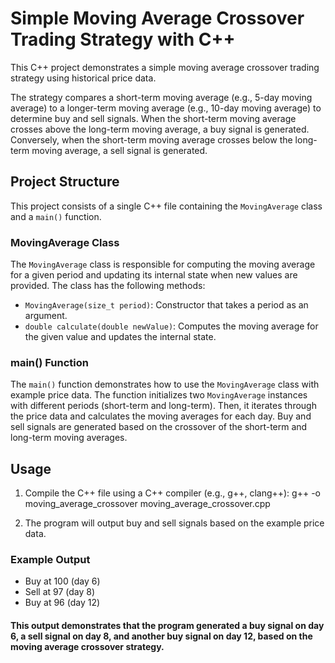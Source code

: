 # Simple Moving Average Crossover Trading Strategy with C++

This C++ project demonstrates a simple moving average crossover trading strategy using historical price data.

The strategy compares a short-term moving average (e.g., 5-day moving average) to a longer-term moving average (e.g., 10-day moving average) to determine buy and sell signals. When the short-term moving average crosses above the long-term moving average, a buy signal is generated. Conversely, when the short-term moving average crosses below the long-term moving average, a sell signal is generated.

## Project Structure

This project consists of a single C++ file containing the `MovingAverage` class and a `main()` function.

### MovingAverage Class

The `MovingAverage` class is responsible for computing the moving average for a given period and updating its internal state when new values are provided. The class has the following methods:

- `MovingAverage(size_t period)`: Constructor that takes a period as an argument.
- `double calculate(double newValue)`: Computes the moving average for the given value and updates the internal state.

### main() Function

The `main()` function demonstrates how to use the `MovingAverage` class with example price data. The function initializes two `MovingAverage` instances with different periods (short-term and long-term). Then, it iterates through the price data and calculates the moving averages for each day. Buy and sell signals are generated based on the crossover of the short-term and long-term moving averages.

## Usage

1. Compile the C++ file using a C++ compiler (e.g., g++, clang++):
g++ -o moving_average_crossover moving_average_crossover.cpp


2. The program will output buy and sell signals based on the example price data.

### Example Output
* Buy at 100 (day 6)
* Sell at 97 (day 8)
* Buy at 96 (day 12)
#### This output demonstrates that the program generated a buy signal on day 6, a sell signal on day 8, and another buy signal on day 12, based on the moving average crossover strategy.


